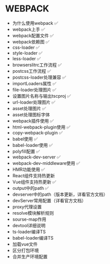 # WEBPACK
 * 为什么使用webpack ✅
 * webpack上手 ✅
 * webpack配置文件 ✅
 * webpack依赖图 ✅
 * css-loader ✅
 * style-loader ✅
 * less-loader ✅
 * browserslitrc工作流程 ✅
 * postcss工作流程 ✅
 * postcss-loader处理兼容 ✅ 
 * importLoaders属性 ✅
 * file-loader处理图片 ✅
 * 设置图片名称与输出tscproj ✅
 * url-loader处理图片 ✅
 * asset处理图片 ✅
 * asset处理图标字体
 * webpack插件使用 ✅
 * html-webpack-plugin使用 ✅
 * copy-webpack-plugin ✅
 * babel使用 ✅
 * babel-loader使用 ✅
 * polyfill配置 ✅
 * webpack-dev-server ✅
 * webpack-dev-middleware使用 ✅
 * HMR功能使用 ✅
 * React组件支持热更新
 * Vue组件支持热更新 ✅
 * output中的path ✅
 * devserver中的path（版本更新，详看官方文档）
 * devServer常用配置（详看官方文档）
 * proxy代理设置
 * resolve模块解析规则
 * sourse-map作用
 * devtool详细说明
 * ts-loader编译TS
 * babel-loader编译TS
 * 加载vue文件
 * 区分打包环境
 * 合并生产环境配置